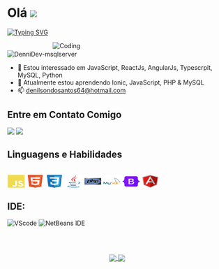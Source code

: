 # Olá <img src="https://camo.githubusercontent.com/e8e7b06ecf583bc040eb60e44eb5b8e0ecc5421320a92929ce21522dbc34c891/68747470733a2f2f6d656469612e67697068792e636f6d2f6d656469612f6876524a434c467a6361737252346961377a2f67697068792e676966" width="50">

[![Typing SVG](https://readme-typing-svg.herokuapp.com?font=Mouse+Memoirs&size=65&pause=500&color=06CD9C&vCenter=true&width=600&height=70&lines=Sou+Denilson+dos+Santos+da+Silva;Desenvolvedor+Junior)](https://git.io/typing-svg)


<img align="right" alt="Coding" width="400" src="https://media.giphy.com/media/qgQUggAC3Pfv687qPC/giphy.gif"><br />
<img align="center" alt="DenniDev-msqlserver"  src="https://komarev.com/ghpvc/?username=DenniDev&style=flat-square">

- 👀 Estou interessado em JavaScript, ReactJs, AngularJs, Typescrpit,  MySQL, Python
- 🌱 Atualmente estou aprendendo Ionic, JavaScript, PHP & MySQL
- 📫 denilsondosantos64@hotmail.com


## Entre em Contato Comigo



  <a href = "mailto:denilsondosantos64@gmail.com"><img src="https://img.shields.io/badge/-Gmail-%23333?style=for-the-badge&logo=gmail&logoColor=white" target="_blank"></a>
  <a href="https://www.linkedin.com/in/denilson-dos-santos-da-silva-b30851216//" target="_blank"><img src="https://img.shields.io/badge/-LinkedIn-%230077B5?style=for-the-badge&logo=linkedin&logoColor=white" target="_blank"></a>


## Linguagens e Habilidades 



<div style="display: inline_block"><br>
<img align="center" alt="samuel" height="30" width="40" src="https://raw.githubusercontent.com/devicons/devicon/master/icons/javascript/javascript-plain.svg">
<img align="center" alt="samuel" height="30" width="40" src="https://raw.githubusercontent.com/devicons/devicon/master/icons/html5/html5-original.svg"> 
<img align="center" alt="samuel" height="30" width="40" src="https://raw.githubusercontent.com/devicons/devicon/master/icons/css3/css3-original.svg">
<img align="center" alt="samuel" height="30" width="40" src="https://raw.githubusercontent.com/devicons/devicon/master/icons/java/java-original.svg">
<img align="center" alt="samuel" height="30" width="40" src="https://raw.githubusercontent.com/devicons/devicon/master/icons/php/php-original.svg">
<img align="center" alt="samuel" height="30" width="40" src="https://raw.githubusercontent.com/devicons/devicon/master/icons/mysql/mysql-original-wordmark.svg">    
<img align="center" alt="samuel" height="30" width="40" src="https://raw.githubusercontent.com/devicons/devicon/master/icons/bootstrap/bootstrap-original.svg">
<img align="center" alt="samuel" height="30" width="40" 
src="https://github.com/devicons/devicon/blob/master/icons/angularjs/angularjs-original.svg">

<br/>



  
##  IDE:

 
  ![ VScode ](https://img.shields.io/badge/Visual_Studio_Code-0078D4?style=for-the-badge&logo=visual%20studio%20code&logoColor=white)
  ![NetBeans IDE](https://img.shields.io/badge/NetBeansIDE-1B6AC6.svg?style=for-the-badge&logo=apache-netbeans-ide&logoColor=white)
     

 </a>
</p>
</br>
</br>
<p align="center">
  <a href="https://github.com/anuraghazra/github-readme-stats">
    <img
      align="center"
      src="https://github-readme-stats.vercel.app/api/top-langs/?username=DenniDev&layout=compact&langs_count=7&theme=tokyonight"
    />
  </a>
  <a href="https://github.com/anuraghazra/github-readme-stats">
    <img
      align="center"
      height="165"
      src="https://github-readme-stats.vercel.app/api?username=DenniDev&show_icons=true&theme=tokyonight&include_all_commits=true&count_private=true"
    />
  </a>
</p>










